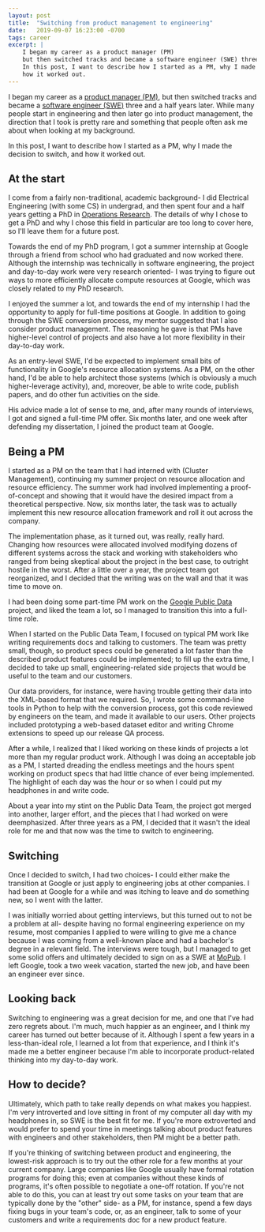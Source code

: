 ```yaml
---
layout: post
title:  "Switching from product management to engineering"
date:   2019-09-07 16:23:00 -0700
tags: career
excerpt: |
    I began my career as a product manager (PM)
    but then switched tracks and became a software engineer (SWE) three and a half years later.
    In this post, I want to describe how I started as a PM, why I made the decision to switch, and
    how it worked out.
---
```


I began my career as a
[product manager (PM)](https://en.wikipedia.org/wiki/Product_manager#Product_management_in_software_development),
but then switched tracks and became a
[software engineer (SWE)](https://en.wikipedia.org/wiki/Software_engineer)
three and a half years later. While many people start in engineering and then later go into product
management, the direction that I took is pretty rare and something that people often ask me about
when looking at my background.

In this post, I want to describe how I started as a PM, why I made the decision to switch, and
how it worked out.

## At the start

I come from a fairly non-traditional, academic background- I did Electrical Engineering
(with some CS) in undergrad, and then spent four and a half years getting a PhD in
[Operations Research](https://en.wikipedia.org/wiki/Operations_research). The details of
why I chose to get a PhD and why I chose this field in particular are too long to cover here,
so I'll leave them for a future post.

Towards the end of my PhD program, I got a summer internship at Google through a friend
from school who had graduated and now worked there. Although the internship was technically in
software engineering, the project and day-to-day work were very research oriented- I was trying to
figure out ways to more efficiently allocate compute resources at Google, which was closely related
to my PhD research.

I enjoyed the summer a lot, and towards the end of my internship I had the opportunity to apply for
full-time positions at Google. In addition to going through the SWE conversion process, my mentor
suggested that I also consider product management. The reasoning he gave is that PMs have
higher-level control of projects and also have a lot more flexibility in their day-to-day work.

As an entry-level SWE, I'd be expected to implement small bits of functionality in Google's resource
allocation systems. As a PM, on the other hand, I'd be able to help architect those systems (which
is obviously a much higher-leverage activity), and, moreover, be able to write code, publish papers,
and do other fun activities on the side.

His advice made a lot of sense to me, and, after many rounds of interviews, I got and signed
a full-time PM offer. Six months later, and one week after defending my dissertation, I joined
the product team at Google.

## Being a PM

I started as a PM on the team that I had interned with (Cluster Management), continuing my
summer project on resource allocation and resource efficiency. The summer work had involved
implementing a proof-of-concept and showing that it would have the desired impact from a
theoretical perspective. Now, six months later, the task was to actually implement this
new resource allocation framework and roll it out across the company.

The implementation phase, as it turned out, was really, really hard. Changing how resources were
allocated involved modifying dozens of different systems across the stack and working with
stakeholders who ranged from being skeptical about the project in the best case, to outright hostile
in the worst. After a little over a year, the project team got reorganized, and I decided that
the writing was on the wall and that it was time to move on.

I had been doing some part-time PM work on the
[Google Public Data](https://www.google.com/publicdata/directory) project, and liked the team a
lot, so I managed to transition this into a full-time role.

When I started on the Public Data Team, I focused on typical PM work like writing requirements
docs and talking to customers. The team was pretty small, though, so product specs
could be generated a lot faster than the described product features could be implemented; to fill
up the extra time, I decided to take up small, engineering-related side projects that would be
useful to the team and our customers.

Our data providers, for instance, were having trouble getting their data into the XML-based format
that we required. So, I wrote some command-line tools in Python to help with the conversion process,
got this code reviewed by engineers on the team, and made it available to our users. Other projects
included prototyping a web-based dataset editor and writing Chrome extensions to speed up our
release QA process.

After a while, I realized that I liked working on these kinds of projects a lot more than my
regular product work. Although I was doing an acceptable job as a PM, I started dreading the endless
meetings and the hours spent working on product specs that had little chance of ever being
implemented. The highlight of each day was the hour or so when I could put my headphones in
and write code.

About a year into my stint on the Public Data Team, the project got merged into another,
larger effort, and the pieces that I had worked on were deemphasized. After three years as a PM, I
decided that it wasn't the ideal role for me and that now was the time to switch to engineering.

## Switching

Once I decided to switch, I had two choices- I could either make the transition at Google or
just apply to engineering jobs at other companies. I had been at Google for a while and was
itching to leave and do something new, so I went with the latter.

I was initially worried about getting interviews, but this turned out to not be a problem at all-
despite having no formal engineering experience on my resume, most companies I applied to were willing
to give me a chance because I was coming from a well-known place and had a bachelor's degree in a
relevant field. The interviews were tough, but I managed to get some solid offers and ultimately
decided to sign on as a SWE at [MoPub](https://mopub.com). I left Google, took a two week vacation,
started the new job, and have been an engineer ever since.

## Looking back

Switching to engineering was a great decision for me, and one that I've had zero regrets about.
I'm much, much happier as an engineer, and I think my career has turned out better because
of it. Although I spent a few years in a less-than-ideal role, I learned a lot from that experience,
and I think it's made me a better engineer because I'm able to incorporate product-related
thinking into my day-to-day work.

## How to decide?

Ultimately, which path to take really depends on what makes you happiest. I'm very introverted
and love sitting in front of my computer all day with my headphones in, so SWE is the best fit for
me. If you're more extroverted and would prefer to spend your time in meetings talking about
product features with engineers and other stakeholders, then PM might be a better path.

If you're thinking of switching between product and engineering, the lowest-risk approach is to try
out the other role for a few months at your current company. Large companies like Google
usually have formal rotation programs for doing this; even at companies without these kinds of
programs, it's often possible to negotiate a one-off rotation. If you're not able to do this,
you can at least try out some tasks on your team that are typically done by the "other" side-
as a PM, for instance, spend a few days fixing bugs in your team's code, or, as an engineer, talk to
some of your customers and write a requirements doc for a new product feature.